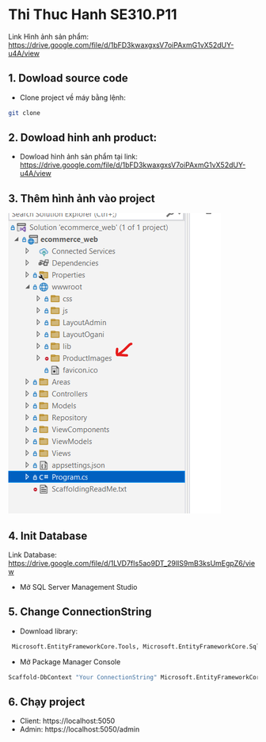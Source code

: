 # Thi Thuc Hanh SE310.P11

Link Hình ảnh sản phẩm: https://drive.google.com/file/d/1bFD3kwaxgxsV7oiPAxmG1vX52dUY-u4A/view

## 1. Dowload source code

- Clone project về máy bằng lệnh:

```sh
git clone
```

## 2. Dowload hinh anh product:

- Dowload hình ảnh sản phẩm tại link: https://drive.google.com/file/d/1bFD3kwaxgxsV7oiPAxmG1vX52dUY-u4A/view

## 3. Thêm hình ảnh vào project

![Add folder](./assets/imageproduct.png)

## 4. Init Database

Link Database: https://drive.google.com/file/d/1LVD7fIs5ao9DT_29lIS9mB3ksUmEgpZ6/view

- Mở SQL Server Management Studio

## 5. Change ConnectionString

- Download library:

```sh
 Microsoft.EntityFrameworkCore.Tools, Microsoft.EntityFrameworkCore.SqlServer, Microsoft.EntityFrameworkCore
```

- Mở Package Manager Console

```sh
Scaffold-DbContext "Your ConnectionString" Microsoft.EntityFrameworkCore.SqlServer -OutputDir Models
```

## 6. Chạy project

- Client: https://localhost:5050
- Admin: https://localhost:5050/admin
